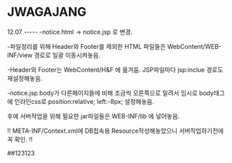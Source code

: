 # JWAGAJANG

12.07 -----
-notice.html -> notice.jsp 로 변경.

-파일정리를 위해 Header와 Footer를 제외한 HTML 파일들은 WebContent/WEB-INF/view 경로로 일괄 이동시켜놓음.

-Header와 Footer는 WebContent/H&F 에 옮겨둠.
JSP파일마다 jsp:inclue 경로도 재설정해놓음.


-notice.jsp body가 다른페이지들에 비해 조금씩 오른쪽으로 밀려서 
임시로 body태그에 인라인css로 position:relative; left:-8px; 설정해놓음.

후에 서버작업을 위해 필요한 jar파일들은 WEB-INF/lib 에 넣어놓음.

!! META-INF/Context.xml에 DB접속용 Resource작성해놓았으니 서버작업하기전에 꼭 확인. !!

##123123
